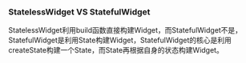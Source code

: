 ### StatelessWidget VS StatefulWidget

StatelessWidget利用build函数直接构建Widget，而StatefulWidget不是，StatefulWidget是利用State构建Widget，StatefulWidget的核心是利用createState构建一个State，而State再根据自身的状态构建Widget。